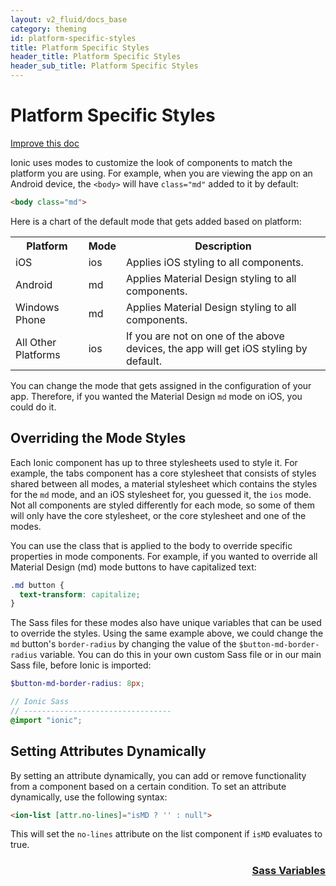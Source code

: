 ```yaml
---
layout: v2_fluid/docs_base
category: theming
id: platform-specific-styles
title: Platform Specific Styles
header_title: Platform Specific Styles
header_sub_title: Platform Specific Styles
---
```


<h1 class="title">Platform Specific Styles</h1>
<a class="improve-v2-docs" href='https://github.com/driftyco/ionic-site/edit/master/docs/v2/theming/platform-specific-styles/index.md'>
  Improve this doc
</a>


Ionic uses modes to customize the look of components to match the platform you are using. For example, when you are viewing the app on an Android device, the `<body>` will have `class="md"` added to it by default:

```html
<body class="md">
```

Here is a chart of the default mode that gets added based on platform:

<table class="table">
  <tr>
    <th>Platform</th>
    <th>Mode</th>
    <th>Description</th>
  </tr>
  <tr>
    <td>iOS</td>
    <td>ios</td>
    <td>Applies iOS styling to all components.</td>
  </tr>
  <tr>
    <td>Android</td>
    <td>md</td>
    <td>Applies Material Design styling to all components.</td>
  </tr>
  <tr>
    <td>Windows Phone</td>
    <td>md</td>
    <td>Applies Material Design styling to all components.</td>
  </tr>
  <tr>
    <td>All Other Platforms</td>
    <td>ios</td>
    <td>If you are not on one of the above devices, the app will get iOS styling by default.</td>
  </tr>
</table>

You can change the mode that gets assigned in the configuration of your app. Therefore, if you wanted the Material Design `md` mode on iOS, you could do it.

## Overriding the Mode Styles

Each Ionic component has up to three stylesheets used to style it. For example, the tabs component has a core stylesheet that consists of styles shared between all modes, a material stylesheet which contains the styles for the `md` mode, and an iOS stylesheet for, you guessed it, the `ios` mode. Not all components are styled differently for each mode, so some of them will only have the core stylesheet, or the core stylesheet and one of the modes.

You can use the class that is applied to the body to override specific properties in mode components. For example, if you wanted to override all Material Design (md) mode buttons to have capitalized text:

```scss
.md button {
  text-transform: capitalize;
}
```

The Sass files for these modes also have unique variables that can be used to override the styles. Using the same example above, we could change the `md` button's `border-radius` by changing the value of the `$button-md-border-radius` variable. You can do this in your own custom Sass file or in our main Sass file, before Ionic is imported:

```scss
$button-md-border-radius: 8px;

// Ionic Sass
// ---------------------------------
@import "ionic";
```

## Setting Attributes Dynamically

By setting an attribute dynamically, you can add or remove functionality from a component based on a certain condition. To set an attribute dynamically, use the following syntax:

```html
<ion-list [attr.no-lines]="isMD ? '' : null">
```

This will set the `no-lines` attribute on the list component if `isMD` evaluates to true.



<h3 style="text-align:right;">
 <a href="../overriding-ionic-variables/">
    Sass Variables
  </a>
</h3>



